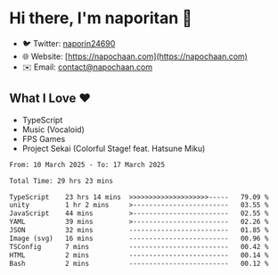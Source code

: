 # Hi there, I'm naporitan 👋

- 🐦 Twitter: [naporin24690](https://twitter.com/naporin24690)
- 🌐 Website: [https://napochaan.com](https://napochaan.com)
- ✉️ Email: [contact@napochaan.com](mailto:contact@napochaan.com)

## What I Love ❤️
- TypeScript
- Music (Vocaloid)
- FPS Games
- Project Sekai (Colorful Stage! feat. Hatsune Miku)

<!--START_SECTION:waka-->

```txt
From: 10 March 2025 - To: 17 March 2025

Total Time: 29 hrs 23 mins

TypeScript    23 hrs 14 mins  >>>>>>>>>>>>>>>>>>>>-----   79.09 %
unity         1 hr 2 mins     >------------------------   03.55 %
JavaScript    44 mins         >------------------------   02.55 %
YAML          39 mins         >------------------------   02.26 %
JSON          32 mins         -------------------------   01.85 %
Image (svg)   16 mins         -------------------------   00.96 %
TSConfig      7 mins          -------------------------   00.42 %
HTML          2 mins          -------------------------   00.14 %
Bash          2 mins          -------------------------   00.12 %
```

<!--END_SECTION:waka-->

